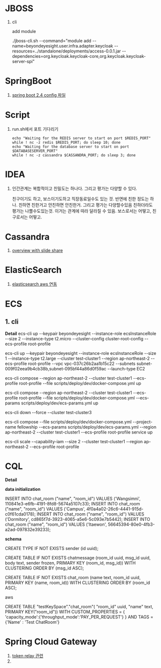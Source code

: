 # JBOSS

1. cli

   add module

   ./jboss-cli.sh --command="module add --name=beyondeyesight.user.infra.adapter.keycloak --resources=../standalone/deployments/access-0.0.1.jar --dependencies=org.keycloak.keycloak-core,org.keycloak.keycloak-server-spi"



# SpringBoot

1. [spring boot 2.4 config 파일](https://spring.io/blog/2020/08/14/config-file-processing-in-spring-boot-2-4)

# Script

1. run.sh에서 포트 기다리기

   ```shell
   echo "Waiting for the REDIS server to start on port $REDIS_PORT"
   while ! nc -z redis $REDIS_PORT; do sleep 10; done
   echo "Waiting for the database server to start on port $DATABASESERVER_PORT"
   while ! nc -z cassandra $CASSANDRA_PORT; do sleep 3; done
   ```

   

# IDEA

1. 인간관계는 복합적이고 친밀도는 하나다. 그리고 평가는 다양할 수 있다.

   친구이기도 하고, 보스이기도하고 직장동료일수도 있는 것.
   반면에 친한 정도는 하나. 친하면 친한거고 안친하면 안친한거.
   그리고 평가는 다양할수있음 친하더라도 평가는 나쁠수도있는것. 이거는 관계에 따라 달라질 수 있음. 보스로서는 어떻고, 친구로서는 어떻고.



# Cassandra

1. [overview with slide share](https://www.slideshare.net/AnirvanChakraborty1/running-cassandra-on-amazons-ecs)



# ElasticSearch

1. [elasticsearch aws 연동](https://medium.com/@prasanth_rajendran/how-to-integrate-spring-boot-elasticsearch-data-with-aws-445e6fc72998)

# ECS

## 1. cli

**Detail**
ecs-cli up --keypair beyondeyesight --instance-role ecsInstanceRole --size 2 --instance-type t2.micro --cluster-config cluster-root-config --ecs-profile root-profile


ecs-cli up --keypair beyondeyesight --instance-role ecsInstanceRole --size 1 --instance-type t2.large --cluster test-cluster1 --region ap-northeast-2 --ecs-profile root-profile --vpc vpc-037c26b2aa1b15c22 --subnets subnet-009f02eea9b4cb38b,subnet-095bf44a86d0f59ac --launch-type EC2 


ecs-cli compose --region ap-northeast-2 --cluster test-cluster1 --ecs-profile root-profile --file scripts/deploy/dev/docker-compose.yml up

ecs-cli compose --region ap-northeast-2 --cluster test-cluster1 --ecs-profile root-profile --file scripts/deploy/dev/docker-compose.yml --ecs-params scripts/deploy/dev/ecs-params.yml up


ecs-cli down --force --cluster test-cluster3

ecs-cli compose --file scripts/deploy/dev/docker-compose.yml --project-name fellowship --ecs-params scripts/deploy/dev/ecs-params.yml --region ap-northeast-2 --cluster test-cluster1 --ecs-profile root-profile service up


ecs-cli scale --capability-iam  --size 2 --cluster test-cluster1 --region ap-northeast-2 --ecs-profile root-profile 



# CQL

**Detail**

**data initialization**

INSERT INTO chat_room ("name", "room_id") VALUES ('Wangsimni', 110841e3-e6fb-4191-8fd8-5674a5107c33);
INSERT INTO chat_room ("name", "room_id") VALUES ('Campus', 4f0a4a02-26c6-4441-915d-c0f61cda0178);
INSERT INTO chat_room ("name", "room_id") VALUES ('Dormitory', cd865f7d-3923-4065-a5e6-5c093e7b5442);
INSERT INTO chat_room ("name", "room_id") VALUES ('Itaewon', 56645394-80e0-4fb3-a2ad-097832e39233);

**schema**

CREATE TYPE IF NOT EXISTS sender (id uuid);

CREATE TABLE IF NOT EXISTS chatmessage (room_id uuid, msg_id uuid, body text, sender frozen, PRIMARY KEY (room_id, msg_id)) WITH CLUSTERING ORDER BY (msg_id ASC);

CREATE TABLE IF NOT EXISTS chat_room (name text, room_id uuid, PRIMARY KEY (name, room_id)) WITH CLUSTERING ORDER BY (room_id ASC);

aws

CREATE TABLE "testKeySpace"."chat_room"(
"room_id" uuid,
"name" text,
PRIMARY KEY("room_id"))
WITH CUSTOM_PROPERTIES = {
'capacity_mode':{'throughput_mode':'PAY_PER_REQUEST'}
} AND TAGS = {'Name' : 'Test ChatRoom'}



# Spring Cloud Gateway

1. [token relay 관련](https://docs.spring.io/spring-cloud-gateway/docs/current/reference/html/#token-relay-gatewayfilter-factory)
2. 


